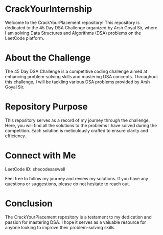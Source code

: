 # CrackYourInternship
Welcome to the CrackYourPlacement repository! This repository is dedicated to the 45 Day DSA Challenge organized by Arsh Goyal Sir, where I am solving Data Structures and Algorithms (DSA) problems on the LeetCode platform.

# About the Challenge
The 45 Day DSA Challenge is a competitive coding challenge aimed at enhancing problem-solving skills and mastering DSA concepts. Throughout this challenge, I will be tackling various DSA problems provided by Arsh Goyal Sir.

# Repository Purpose
This repository serves as a record of my journey through the challenge. Here, you will find all the solutions to the problems I have solved during the competition. Each solution is meticulously crafted to ensure clarity and efficiency.

# Connect with Me
LeetCode ID: shecodesaswell

Feel free to follow my journey and review my solutions. If you have any questions or suggestions, please do not hesitate to reach out.

# Conclusion
The CrackYourPlacement repository is a testament to my dedication and passion for mastering DSA. I hope it serves as a valuable resource for anyone looking to improve their problem-solving skills.
